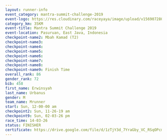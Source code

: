 ```yaml
---
layout: runner-info 
event_category: mantra-summit-challenge-2019 
event-logo: https://res.cloudinary.com/raceyaya/image/upload/v1569072809/logo/mantra-image_segrbx.jpg
category_km: 35KM 
event-title: Mantra Summit Challenge 2019 
event-location: Pasuruan, East Java, Indonesia 
checkpoint-name2: Mbah Kamad (T2) 
checkpoint-name3: 
checkpoint-name4: 
checkpoint-name5: 
checkpoint-name6: 
checkpoint-name7: 
checkpoint-name8: 
checkpoint-name9: Finish Time
overall_rank: 86
gender_rank: 72
bib: 458
first_name: Erwinsyah
last_name: Urbanus
gender: M
team_name: Mrunner
start: Sun, 12-00-00 am
checkpoint2: Sun, 11-26-19 am
checkpoint9: Sun, 02-03-26 pm
race_time: 14-03-26
status: FINISHER
certificate: https://drive.google.com/file/d/1zTjY3d_7YraGby_VC_RSqOPcmDe4n8WY/view?usp=sharing
---
```

